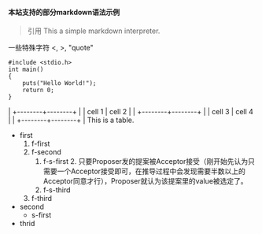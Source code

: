 #### 本站支持的部分markdown语法示例

> 	引用
>	This a simple markdown interpreter.

一些特殊字符 <, >, "quote"

	#include <stdio.h>
	int main()
	{
		puts("Hello World!");
		return 0;
	}

|	+--------+--------+
|	| cell 1 | cell 2 |
|	+--------+--------+
|	| cell 3 | cell 4 |
|	+--------+--------+
|	This is a table.

* first
	1. f-first
	2. f-second
		1. f-s-first
			2. 只要Proposer发的提案被Acceptor接受（刚开始先认为只需要一个Acceptor接受即可，在推导过程中会发现需要半数以上的Acceptor同意才行），Proposer就认为该提案里的value被选定了。
		3. f-s-third
	4. f-third
* second
	+ s-first
* thrid
